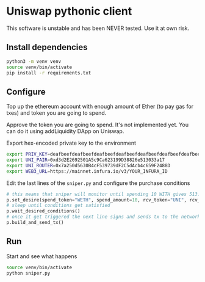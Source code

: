 # Uniswap pythonic client

This software is unstable and has been NEVER tested. Use it at own risk.

## Install dependencies

```sh
python3 -m venv venv
source venv/bin/activate
pip install -r requirements.txt
```

## Configure

Top up the ethereum account with enough amount of Ether (to pay gas for txes) and token you are going to spend.

Approve the token you are going to spend. It's not implemented yet. You can do it using addLiquidity DApp on Uniswap.

Export hex-encoded private key to the environment

```sh
export PRIV_KEY=deafbeefdeafbeefdeafbeefdeafbeefdeafbeefdeafbeefdeafbeefdeafbeef
export UNI_PAIR=0xd3d2E2692501A5c9Ca623199D38826e513033a17
export UNI_ROUTER=0x7a250d5630B4cF539739dF2C5dAcb4c659F2488D
export WEB3_URL=https://mainnet.infura.io/v3/YOUR_INFURA_ID
```

Edit the last lines of the `sniper.py` and configure the purchase conditions

```python
# this means that sniper will monitor until spending 10 WITH gives 513.4 UNI"""
p.set_desire(spend_token="WETH", spend_amount=10, rcv_token="UNI", rcv_amount=513.4)
# sleep until conditions get satisfied
p.wait_desired_conditions()
# once it get triggered the next line signs and sends tx to the network
p.build_and_send_tx()
```

## Run

Start and see what happens

```sh
source venv/bin/activate
python sniper.py
```
